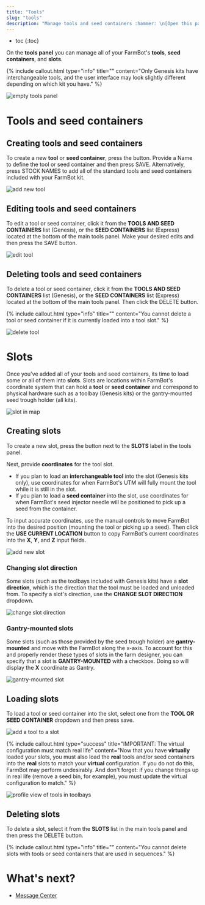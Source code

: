 ```yaml
---
title: "Tools"
slug: "tools"
description: "Manage tools and seed containers :hammer: \n[Open this panel in the app](https://my.farm.bot/app/designer/tools)"
---
```


* toc
{:toc}

On the **tools panel** you can manage all of your FarmBot's **tools**, **seed containers**, and **slots**.

{%
include callout.html
type="info"
title=""
content="Only Genesis kits have interchangeable tools, and the user interface may look slightly different depending on which kit you have."
%}

![empty tools panel](_images/empty_tools_panel.png)

# Tools and seed containers

## Creating tools and seed containers

To create a new **tool** or **seed container**, press the <span class="fb-button fb-gray"><i class='fa fa-plus'></i></span> button. Provide a <span class="fb-input">Name</span> to define the tool or seed container and then press <span class="fb-button fb-green">SAVE</span>. Alternatively, press <span class="fb-button fb-green"><i class='fa fa-plus'></i> STOCK NAMES</span> to add all of the standard tools and seed containers included with your FarmBot kit.

![add new tool](_images/add_new_tool.png)

## Editing tools and seed containers

To edit a tool or seed container, click it from the **TOOLS AND SEED CONTAINERS** list (Genesis), or the **SEED CONTAINERS** list (Express) located at the bottom of the main tools panel. Make your desired edits and then press the <span class="fb-button fb-green">SAVE</span> button.

![edit tool](_images/edit_tool.png)

## Deleting tools and seed containers

To delete a tool or seed container, click it from the **TOOLS AND SEED CONTAINERS** list (Genesis), or the **SEED CONTAINERS** list (Express) located at the bottom of the main tools panel. Then click the <span class="fb-button fb-red">DELETE</span> button.

{%
include callout.html
type="info"
title=""
content="You cannot delete a tool or seed container if it is currently loaded into a tool slot."
%}

![delete tool](_images/delete_tool.png)

# Slots

Once you've added all of your tools and seed containers, its time to load some or all of them into **slots**. Slots are locations within FarmBot's coordinate system that can hold a **tool** or **seed container** and correspond to physical hardware such as a toolbay (Genesis kits) or the gantry-mounted seed trough holder (all kits).

![slot in map](_images/slot_in_map.png)

## Creating slots

To create a new slot, press the <span class="fb-button fb-gray"><i class='fa fa-plus'></i></span> button next to the **SLOTS** label in the tools panel.

Next, provide **coordinates** for the tool slot.
  * If you plan to load an **interchangeable tool** into the slot (Genesis kits only), use coordinates for when FarmBot's UTM will fully mount the tool while it is still in the slot.
  * If you plan to load a **seed container** into the slot, use coordinates for when FarmBot's seed injector needle will be positioned to pick up a seed from the container.

To input accurate coordinates, use the manual controls to move FarmBot into the desired position (mounting the tool or picking up a seed). Then click the **USE CURRENT LOCATION** <span class="fb-button fb-blue"><i class='fa fa-crosshairs'></i></span> button to copy FarmBot's current coordinates into the **X**, **Y**, and **Z** input fields.

![add new slot](_images/add_new_slot.png)

### Changing slot direction

Some slots (such as the toolbays included with Genesis kits) have a **slot direction**, which is the direction that the tool must be loaded and unloaded from. To specify a slot's direction, use the **CHANGE SLOT DIRECTION** dropdown.

![change slot direction](_images/change_slot_direction.png)

### Gantry-mounted slots

Some slots (such as those provided by the seed trough holder) are **gantry-mounted** and move with the FarmBot along the x-axis. To account for this and properly render these types of slots in the farm designer, you can specify that a slot is **GANTRY-MOUNTED** with a checkbox. Doing so will display the **X** coordinate as <span class="fb-input fb-disabled-input">Gantry</span>.

![gantry-mounted slot](_images/gantry-mounted_slot.png)

## Loading slots

To load a tool or seed container into the slot, select one from the **TOOL OR SEED CONTAINER** dropdown and then press <span class="fb-button fb-green">save</span>.

![add a tool to a slot](_images/add_a_tool_to_a_slot.png)

{%
include callout.html
type="success"
title="IMPORTANT: The virtual configuration must match real life"
content="Now that you have **virtually** loaded your slots, you must also load the **real** tools and/or seed containers into the **real** slots to match your **virtual** configuration. If you do not do this, FarmBot may perform undesirably. And don't forget: if you change things up in real life (remove a seed bin, for example), you must update the virtual configuration to match."
%}

![profile view of tools in toolbays](_images/profile_view_of_tools_in_toolbays.png)

## Deleting slots

To delete a slot, select it from the **SLOTS** list in the main tools panel and then press the <span class="fb-button fb-red">DELETE</span> button.

{%
include callout.html
type="info"
title=""
content="You cannot delete slots with tools or seed containers that are used in sequences."
%}

# What's next?

 * [Message Center](message-center.md)
